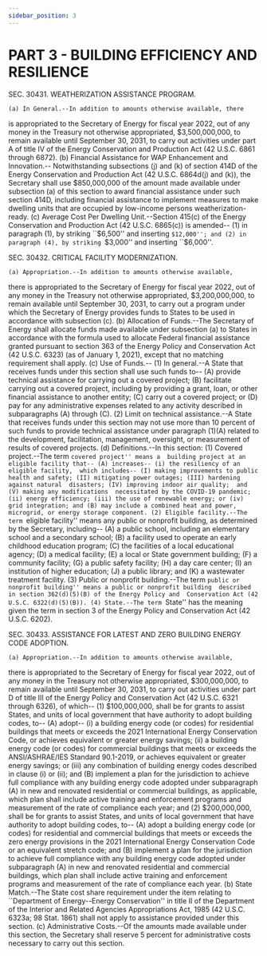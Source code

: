 ```yaml
---
sidebar_position: 3
---
```


# PART 3 - BUILDING EFFICIENCY AND RESILIENCE

SEC. 30431. WEATHERIZATION ASSISTANCE PROGRAM.

    (a) In General.--In addition to amounts otherwise available, there 
is appropriated to the Secretary of Energy for fiscal year 2022, out of 
any money in the Treasury not otherwise appropriated, $3,500,000,000, 
to remain available until September 30, 2031, to carry out activities 
under part A of title IV of the Energy Conservation and Production Act 
(42 U.S.C. 6861 through 6872).
    (b) Financial Assistance for WAP Enhancement and Innovation.--
Notwithstanding subsections (j) and (k) of section 414D of the Energy 
Conservation and Production Act (42 U.S.C. 6864d(j) and (k)), the 
Secretary shall use $850,000,000 of the amount made available under 
subsection (a) of this section to award financial assistance under such 
section 414D, including financial assistance to implement measures to 
make dwelling units that are occupied by low-income persons 
weatherization-ready.
    (c) Average Cost Per Dwelling Unit.--Section 415(c) of the Energy 
Conservation and Production Act (42 U.S.C. 6865(c)) is amended--
            (1) in paragraph (1), by striking ``$6,500'' and inserting 
        ``$12,000''; and
            (2) in paragraph (4), by striking ``$3,000'' and inserting 
        ``$6,000''.

SEC. 30432. CRITICAL FACILITY MODERNIZATION.

    (a) Appropriation.--In addition to amounts otherwise available, 
there is appropriated to the Secretary of Energy for fiscal year 2022, 
out of any money in the Treasury not otherwise appropriated, 
$3,200,000,000, to remain available until September 30, 2031, to carry 
out a program under which the Secretary of Energy provides funds to 
States to be used in accordance with subsection (c).
    (b) Allocation of Funds.--The Secretary of Energy shall allocate 
funds made available under subsection (a) to States in accordance with 
the formula used to allocate Federal financial assistance granted 
pursuant to section 363 of the Energy Policy and Conservation Act (42 
U.S.C. 6323) (as of January 1, 2021), except that no matching 
requirement shall apply.
    (c) Use of Funds.--
            (1) In general.--A State that receives funds under this 
        section shall use such funds to--
                    (A) provide technical assistance for carrying out a 
                covered project;
                    (B) facilitate carrying out a covered project, 
                including by providing a grant, loan, or other 
                financial assistance to another entity;
                    (C) carry out a covered project; or
                    (D) pay for any administrative expenses related to 
                any activity described in subparagraphs (A) through 
                (C).
            (2) Limit on technical assistance.--A State that receives 
        funds under this section may not use more than 10 percent of 
        such funds to provide technical assistance under paragraph 
        (1)(A) related to the development, facilitation, management, 
        oversight, or measurement of results of covered projects.
    (d) Definitions.--In this section:
            (1) Covered project.--The term ``covered project'' means a 
        building project at an eligible facility that--
                    (A) increases--
                            (i) the resiliency of an eligible facility, 
                        which includes--
                                    (I) making improvements to public 
                                health and safety;
                                    (II) mitigating power outages;
                                    (III) hardening against natural 
                                disasters;
                                    (IV) improving indoor air quality; 
                                and
                                    (V) making any modifications 
                                necessitated by the COVID-19 pandemic;
                            (ii) energy efficiency;
                            (iii) the use of renewable energy; or
                            (iv) grid integration; and
                    (B) may include a combined heat and power, 
                microgrid, or energy storage component.
            (2) Eligible facility.--The term ``eligible facility'' 
        means any public or nonprofit building, as determined by the 
        Secretary, including--
                    (A) a public school, including an elementary school 
                and a secondary school;
                    (B) a facility used to operate an early childhood 
                education program;
                    (C) the facilities of a local educational agency;
                    (D) a medical facility;
                    (E) a local or State government building;
                    (F) a community facility;
                    (G) a public safety facility;
                    (H) a day care center;
                    (I) an institution of higher education;
                    (J) a public library; and
                    (K) a wastewater treatment facility.
            (3) Public or nonprofit building.--The term ``public or 
        nonprofit building'' means a public or nonprofit building 
        described in section 362(d)(5)(B) of the Energy Policy and 
        Conservation Act (42 U.S.C. 6322(d)(5)(B)).
            (4) State.--The term ``State'' has the meaning given the 
        term in section 3 of the Energy Policy and Conservation Act (42 
        U.S.C. 6202).

SEC. 30433. ASSISTANCE FOR LATEST AND ZERO BUILDING ENERGY CODE 
              ADOPTION.

    (a) Appropriation.--In addition to amounts otherwise available, 
there is appropriated to the Secretary of Energy for fiscal year 2022, 
out of any money in the Treasury not otherwise appropriated, 
$300,000,000, to remain available until September 30, 2031, to carry 
out activities under part D of title III of the Energy Policy and 
Conservation Act (42 U.S.C. 6321 through 6326), of which--
            (1) $100,000,000, shall be for grants to assist States, and 
        units of local government that have authority to adopt building 
        codes, to--
                    (A) adopt--
                            (i) a building energy code (or codes) for 
                        residential buildings that meets or exceeds the 
                        2021 International Energy Conservation Code, or 
                        achieves equivalent or greater energy savings;
                            (ii) a building energy code (or codes) for 
                        commercial buildings that meets or exceeds the 
                        ANSI/ASHRAE/IES Standard 90.1-2019, or achieves 
                        equivalent or greater energy savings; or
                            (iii) any combination of building energy 
                        codes described in clause (i) or (ii); and
                    (B) implement a plan for the jurisdiction to 
                achieve full compliance with any building energy code 
                adopted under subparagraph (A) in new and renovated 
                residential or commercial buildings, as applicable, 
                which plan shall include active training and 
                enforcement programs and measurement of the rate of 
                compliance each year; and
            (2) $200,000,000, shall be for grants to assist States, and 
        units of local government that have authority to adopt building 
        codes, to--
                    (A) adopt a building energy code (or codes) for 
                residential and commercial buildings that meets or 
                exceeds the zero energy provisions in the 2021 
                International Energy Conservation Code or an equivalent 
                stretch code; and
                    (B) implement a plan for the jurisdiction to 
                achieve full compliance with any building energy code 
                adopted under subparagraph (A) in new and renovated 
                residential and commercial buildings, which plan shall 
                include active training and enforcement programs and 
                measurement of the rate of compliance each year.
    (b) State Match.--The State cost share requirement under the item 
relating to ``Department of Energy--Energy Conservation'' in title II 
of the Department of the Interior and Related Agencies Appropriations 
Act, 1985 (42 U.S.C. 6323a; 98 Stat. 1861) shall not apply to 
assistance provided under this section.
    (c) Administrative Costs.--Of the amounts made available under this 
section, the Secretary shall reserve 5 percent for administrative costs 
necessary to carry out this section.
